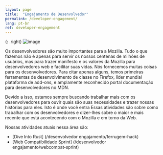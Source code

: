 ```yaml
---
layout: page
title:  "Engajamento de Desenvolvedor"
permalink: /developer-engagement/
lang: pt-br
ref: developer-engagement
---
```


{: .right}
![image](/asserts/img/development.png)

Os desenvolvedores são muito importantes para a Mozilla. Tudo o que fazemos não é apenas para servir os nossos centenas de milhões de usuários, mas para trazer manifesto e os valores da Mozilla para desenvolvedores web e facilitar suas vidas. Nós fornecemos muitas coisas para os desenvolvedores. Para citar apenas alguns, temos primeiras ferramentas de desenvolvimento de classe no Firefox, líder mundial plataforma de add-ons, e amplamente reconhecido portal documentação para desenvolvedores no MDN. 

Devido a isso, estamos sempre buscando trabalhar mais com os desenvolvedores para ouvir quais são suas necessidades e trazer nossas histórias para eles. Isto é onde você entra Essas atividades são sobre como trabalhar com os desenvolvedores e dizer-lhes sobre o maior e mais recente que está acontecendo com o Mozilla e em torno da Web. 

Nossas atividades atuais nessa área são: 

* [Dive Into Rust] (/desenvolvedor engajamento/ferrugem-hack) 
* [Web Compatibilidade Sprint] (/desenvolvedor engajamento/webcompat-sprint)
